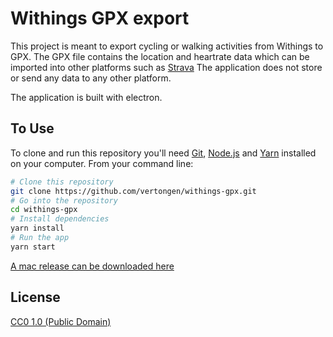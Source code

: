 # Withings GPX export

This project is meant to export cycling or walking activities from Withings to GPX. 
The GPX file contains the location and heartrate data which can be imported into other platforms such as [Strava](https://www.strava.com)
The application does not store or send any data to any other platform.

The application is built with electron.
## To Use

To clone and run this repository you'll need [Git](https://git-scm.com), [Node.js](https://nodejs.org/en/download/) and [Yarn](https://yarnpkg.com/lang/en/) installed on your computer. From your command line:

```bash
# Clone this repository
git clone https://github.com/vertongen/withings-gpx.git
# Go into the repository
cd withings-gpx
# Install dependencies
yarn install
# Run the app
yarn start
```

[A mac release can be downloaded here](https://github.com/vertongen/withings-gpx/releases/download/v0.1-alpha/withings-gpx-1.0.0.dmg)


## License

[CC0 1.0 (Public Domain)](license.md)
